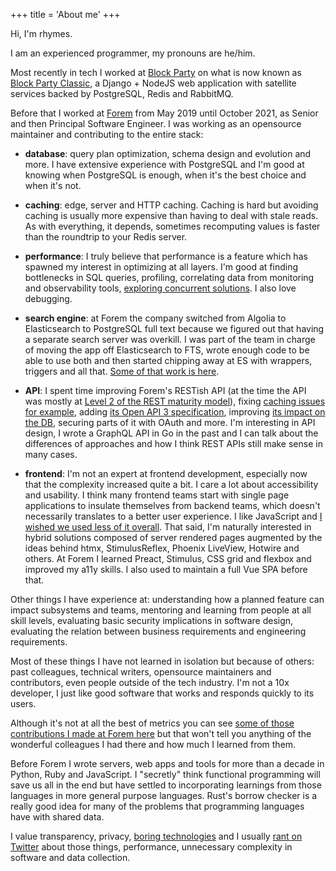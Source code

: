 +++
title = 'About me'
+++

Hi, I'm rhymes.

I am an experienced programmer, my pronouns are he/him.

Most recently in tech I worked at [Block Party](https://www.blockpartyapp.com) on what is now known as [Block Party Classic](https://www.blockpartyapp.com/faqs/whats-the-difference-between-block-party-and-privacy-party), a Django + NodeJS web application with satellite services backed by PostgreSQL, Redis and RabbitMQ.

Before that I worked at [Forem](https://www.forem.com/) from May 2019 until October 2021, as Senior and then Principal Software Engineer. I was working as an opensource maintainer and contributing to the entire stack:

- **database**: query plan optimization, schema design and evolution and more. I have extensive experience with PostgreSQL and I'm good at knowing when PostgreSQL is enough, when it's the best choice and when it's not.

- **caching**: edge, server and HTTP caching. Caching is hard but avoiding caching is usually more expensive than having to deal with stale reads. As with everything, it depends, sometimes recomputing values is faster than the roundtrip to your Redis server.

- **performance**: I truly believe that performance is a feature which has spawned my interest in optimizing at all layers. I'm good at finding bottlenecks in SQL queries, profiling, correlating data from monitoring and observability tools, [exploring concurrent solutions](https://github.com/forem/forem/issues/10996). I also love debugging.

- **search engine**: at Forem the company switched from Algolia to Elasticsearch to PostgreSQL full text because we figured out that having a separate search server was overkill. I was part of the team in charge of moving the app off Elasticsearch to FTS, wrote enough code to be able to use both and then started chipping away at ES with wrappers, triggers and all that. [Some of that work is here](https://github.com/forem/forem/pulls?q=is%3Apr+author%3Arhymes+is%3Aclosed+%22Search+2%22+).

- **API**: I spent time improving Forem's RESTish API (at the time the API was mostly at [Level 2 of the REST maturity model](https://www.martinfowler.com/articles/richardsonMaturityModel.html#level2)), fixing [caching issues for example](https://github.com/forem/forem/pull/4744), adding [its Open API 3 specification](https://github.com/forem/forem/pulls?q=is%3Apr+author%3Arhymes+is%3Aclosed++openapi+3), improving [its impact on the DB](https://github.com/forem/forem/pull/5805), securing parts of it with OAuth and more. I'm interesting in API design, I wrote a GraphQL API in Go in the past and I can talk about the differences of approaches and how I think REST APIs still make sense in many cases.

- **frontend**: I'm not an expert at frontend development, especially now that the complexity increased quite a bit. I care a lot about accessibility and usability. I think many frontend teams start with single page applications to insulate themselves from backend teams, which doesn't necessarily translates to a better user experience. I like JavaScript and [I wished we used less of it overall](https://infrequently.org/2021/03/the-performance-inequality-gap/). That said, I'm naturally interested in hybrid solutions composed of server rendered pages augmented by the ideas behind htmx, StimulusReflex, Phoenix LiveView, Hotwire and others. At Forem I learned Preact, Stimulus, CSS grid and flexbox and improved my a11y skills. I also used to maintain a full Vue SPA before that.

Other things I have experience at: understanding how a planned feature can impact subsystems and teams, mentoring and learning from people at all skill levels, evaluating basic security implications in software design, evaluating the relation between business requirements and engineering requirements.

Most of these things I have not learned in isolation but because of others: past colleagues, technical writers, opensource maintainers and contributors, even people outside of the tech industry. I'm not a 10x developer, I just like good software that works and responds quickly to its users.

Although it's not at all the best of metrics you can see [some of those contributions I made at Forem here](https://github.com/forem/forem/pulls?q=is%3Apr+author%3Arhymes) but that won't tell you anything of the wonderful colleagues I had there and how much I learned from them.

Before Forem I wrote servers, web apps and tools for more than a decade in Python, Ruby and JavaScript. I "secretly" think functional programming will save us all in the end but have settled to incorporating learnings from those languages in more general purpose languages. Rust's borrow checker is a really good idea for many of the problems that programming languages have with shared data.

I value transparency, privacy, [boring technologies](https://mcfunley.com/choose-boring-technology) and I usually [rant on Twitter](https://twitter.com/rhymes_) about those things, performance, unnecessary complexity in software and data collection.
